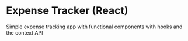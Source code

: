 # Expense Tracker (React)

Simple expense tracking app with functional components with hooks and the context API

